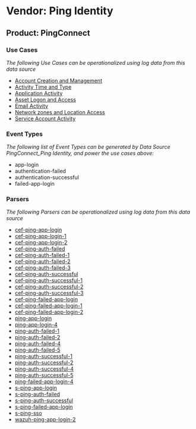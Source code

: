 Vendor: Ping Identity
=====================
Product: PingConnect
--------------------

### Use Cases

_The following Use Cases can be operationalized using log data from this data source_

* [Account Creation and Management](usecase_account_creation_and_management.md)
* [Activity Time  and Type](usecase_activity_time__and_type.md)
* [Application Activity](usecase_application_activity.md)
* [Asset Logon and Access](usecase_asset_logon_and_access.md)
* [Email Activity](usecase_email_activity.md)
* [Network zones and Location Access](usecase_network_zones_and_location_access.md)
* [Service Account Activity](usecase_service_account_activity.md)


### Event Types

_The following list of Event Types can be generated by Data Source PingConnect_Ping Identity, and power the use cases above:_

- app-login
- authentication-failed
- authentication-successful
- failed-app-login


### Parsers

_The following Parsers can be operationalized using log data from this data source_

* [cef-ping-app-login](parserContent_cef-ping-app-login.md)
* [cef-ping-app-login-1](parserContent_cef-ping-app-login-1.md)
* [cef-ping-app-login-2](parserContent_cef-ping-app-login-2.md)
* [cef-ping-auth-failed](parserContent_cef-ping-auth-failed.md)
* [cef-ping-auth-failed-1](parserContent_cef-ping-auth-failed-1.md)
* [cef-ping-auth-failed-2](parserContent_cef-ping-auth-failed-2.md)
* [cef-ping-auth-failed-3](parserContent_cef-ping-auth-failed-3.md)
* [cef-ping-auth-successful](parserContent_cef-ping-auth-successful.md)
* [cef-ping-auth-successful-1](parserContent_cef-ping-auth-successful-1.md)
* [cef-ping-auth-successful-2](parserContent_cef-ping-auth-successful-2.md)
* [cef-ping-auth-successful-3](parserContent_cef-ping-auth-successful-3.md)
* [cef-ping-failed-app-login](parserContent_cef-ping-failed-app-login.md)
* [cef-ping-failed-app-login-1](parserContent_cef-ping-failed-app-login-1.md)
* [cef-ping-failed-app-login-2](parserContent_cef-ping-failed-app-login-2.md)
* [ping-app-login](parserContent_ping-app-login.md)
* [ping-app-login-4](parserContent_ping-app-login-4.md)
* [ping-auth-failed-1](parserContent_ping-auth-failed-1.md)
* [ping-auth-failed-2](parserContent_ping-auth-failed-2.md)
* [ping-auth-failed-4](parserContent_ping-auth-failed-4.md)
* [ping-auth-failed-5](parserContent_ping-auth-failed-5.md)
* [ping-auth-successful-1](parserContent_ping-auth-successful-1.md)
* [ping-auth-successful-2](parserContent_ping-auth-successful-2.md)
* [ping-auth-successful-4](parserContent_ping-auth-successful-4.md)
* [ping-auth-successful-5](parserContent_ping-auth-successful-5.md)
* [ping-failed-app-login-4](parserContent_ping-failed-app-login-4.md)
* [s-ping-app-login](parserContent_s-ping-app-login.md)
* [s-ping-auth-failed](parserContent_s-ping-auth-failed.md)
* [s-ping-auth-successful](parserContent_s-ping-auth-successful.md)
* [s-ping-failed-app-login](parserContent_s-ping-failed-app-login.md)
* [s-ping-sso](parserContent_s-ping-sso.md)
* [wazuh-ping-app-login-2](parserContent_wazuh-ping-app-login-2.md)
